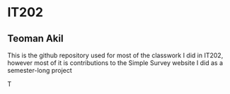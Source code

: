 # IT202
## Teoman Akil

This is the github repository used for most of the classwork I did in IT202, however most of it is contributions to the Simple Survey website I did as a semester-long project

T
